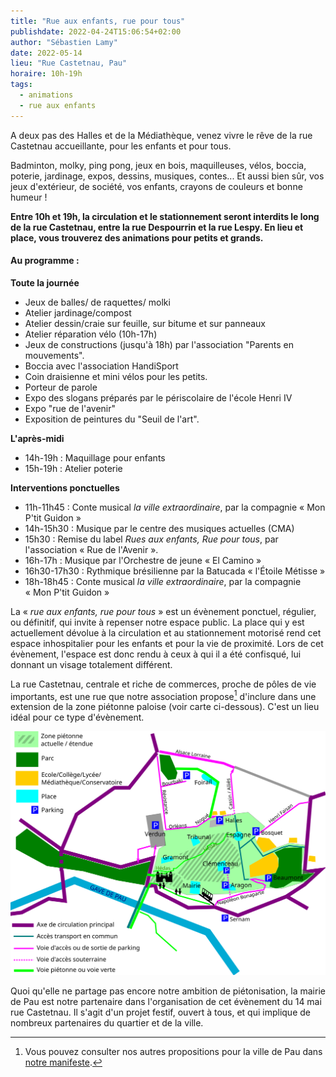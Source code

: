 ```yaml
---
title: "Rue aux enfants, rue pour tous"
publishdate: 2022-04-24T15:06:54+02:00
author: "Sébastien Lamy"
date: 2022-05-14
lieu: "Rue Castetnau, Pau"
horaire: 10h-19h
tags:
  - animations
  - rue aux enfants
---
```


A deux pas des Halles et de la Médiathèque, venez vivre le rêve de la rue Castetnau accueillante, pour les enfants et pour tous.

<!--more-->

Badminton, molky, ping pong, jeux en bois, maquilleuses, vélos, boccia, poterie, jardinage, expos, dessins, musiques, contes...
Et aussi bien sûr, vos jeux d'extérieur, de société, vos enfants, crayons de couleurs et bonne humeur !

**Entre 10h et 19h, la circulation et le stationnement seront interdits le long de la rue Castetnau, entre la rue Despourrin et la rue Lespy. En lieu et place, vous trouverez des animations pour petits et grands.**

#### Au programme :

**Toute la journée**
* Jeux de balles/ de raquettes/ molki
* Atelier jardinage/compost
* Atelier dessin/craie sur feuille, sur bitume et sur panneaux
* Atelier réparation vélo (10h-17h)
* Jeux de constructions (jusqu'à 18h) par l'association "Parents en mouvements".
* Boccia avec l'association HandiSport
* Coin draisienne et mini vélos pour les petits.
* Porteur de parole
* Expo des slogans préparés par le périscolaire de l'école Henri IV
* Expo "rue de l'avenir"
* Exposition de peintures du "Seuil de l'art".

**L'après-midi**
* 14h-19h : Maquillage pour enfants
* 15h-19h : Atelier poterie

**Interventions ponctuelles**
* 11h-11h45 : Conte musical *la ville extraordinaire*, par la compagnie « Mon P'tit Guidon »
* 14h-15h30 : Musique par le centre des musiques actuelles (CMA)
* 15h30 : Remise du label *Rues aux enfants, Rue pour tous*, par l'association « Rue de l'Avenir ».
* 16h-17h : Musique par l'Orchestre de jeune « El Camino »
* 16h30-17h30 : Rythmique brésilienne par la Batucada « l'Étoile Métisse »
* 18h-18h45 : Conte musical *la ville extraordinaire*, par la compagnie « Mon P'tit Guidon »

La « _rue aux enfants, rue pour tous_ » est un évènement ponctuel, régulier, ou définitif, qui invite à repenser notre espace public. La place qui y est actuellement dévolue à la circulation et au stationnement motorisé rend cet espace inhospitalier pour les enfants et pour la vie de proximité. Lors de cet évènement, l'espace est donc rendu à ceux à qui il a été confisqué, lui donnant un visage totalement différent.

La rue Castetnau, centrale et riche de commerces, proche de pôles de vie importants, est une rue que notre association propose[^1] d'inclure dans une extension de la zone piétonne paloise (voir carte ci-dessous). C'est un lieu idéal pour ce type d'évènement.


![carte de la zone piétonne étendue de Pau](zone-pietonne-etendue-pau.svg)


Quoi qu'elle ne partage pas encore notre ambition de piétonisation, la mairie de Pau est notre partenaire dans l'organisation de cet évènement du 14 mai rue Castetnau. Il s'agit d'un projet festif, ouvert à tous, et qui implique de nombreux partenaires du quartier et de la ville.


[^1]: Vous pouvez consulter nos autres propositions pour la ville de Pau dans [notre manifeste](https://municipales2020.parlons-velo.fr/manifeste/download/24880).
